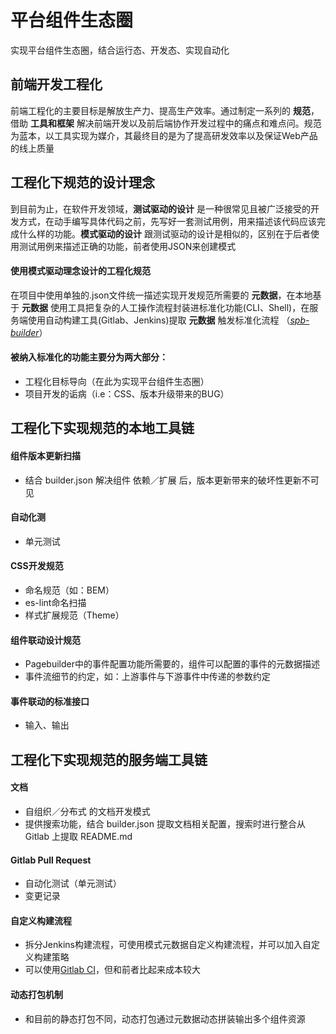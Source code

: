 
# 平台组件生态圈
实现平台组件生态圈，结合运行态、开发态、实现自动化

前端开发工程化
-----------
前端工程化的主要目标是解放生产力、提高生产效率。通过制定一系列的 **规范**，借助 **工具和框架** 解决前端开发以及前后端协作开发过程中的痛点和难点问。规范为蓝本，以工具实现为媒介，其最终目的是为了提高研发效率以及保证Web产品的线上质量

工程化下规范的设计理念
-----------

到目前为止，在软件开发领域，**测试驱动的设计** 是一种很常见且被广泛接受的开发方式，在动手编写具体代码之前，先写好一套测试用例，用来描述该代码应该完成什么样的功能。**模式驱动的设计** 跟测试驱动的设计是相似的，区别在于后者使用测试用例来描述正确的功能，前者使用JSON来创建模式

#### 使用模式驱动理念设计的工程化规范
在项目中使用单独的.json文件统一描述实现开发规范所需要的 **元数据**，在本地基于 **元数据** 使用工具把复杂的人工操作流程封装进标准化功能(CLI、Shell)，在服务端使用自动构建工具(Gitlab、Jenkins)提取 **元数据** 触发标准化流程 （*[spb-builder](https://github.com/zygeilit/spb-builder)*）

#### 被纳入标准化的功能主要分为两大部分：
* 工程化目标导向（在此为实现平台组件生态圈）
* 项目开发的诟病（i.e：CSS、版本升级带来的BUG）

工程化下实现规范的本地工具链
-----------
#### 组件版本更新扫描
* 结合 builder.json 解决组件 依赖／扩展 后，版本更新带来的破坏性更新不可见

#### 自动化测
* 单元测试

#### CSS开发规范
* 命名规范（如：BEM）
* es-lint命名扫描
* 样式扩展规范（Theme）

#### 组件联动设计规范
* Pagebuilder中的事件配置功能所需要的，组件可以配置的事件的元数据描述
* 事件流细节的约定，如：上游事件与下游事件中传递的参数约定

#### 事件联动的标准接口
* 输入、输出

工程化下实现规范的服务端工具链
-----------
#### 文档
* 自组织／分布式 的文档开发模式
* 提供搜索功能，结合 builder.json 提取文档相关配置，搜索时进行整合从 Gitlab 上提取 README.md

#### Gitlab Pull Request
* 自动化测试（单元测试）
* 变更记录

#### 自定义构建流程
* 拆分Jenkins构建流程，可使用模式元数据自定义构建流程，并可以加入自定义构建策略
* 可以使用[Gitlab CI](https://about.gitlab.com/features/gitlab-ci-cd/)，但和前者比起来成本较大

#### 动态打包机制
* 和目前的静态打包不同，动态打包通过元数据动态拼装输出多个组件资源

